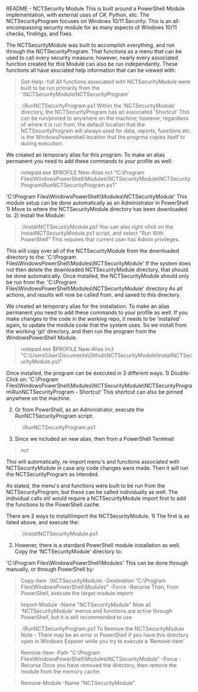 README - NCTSecurity Module 
This is built around a PowerShell Module implementation, with external uses of C#, Python, etc. The NCTSecurityProgram focuses on Windows 10/11 Security. This is an all-encompassing security module for as many aspects of Windows 10/11 checks, findings, and fixes.

The NCTSecurityModule was built to accomplish everything, and run through the NCTSecurityProgram. That functions as a menu that can be used to call every security measure; however, nearly every associated function created for this Module can also be run independantly. These functions all have assciated help information that can be viewed with:

> Get-Help <function-name> -full
All functions associated with NCTSecurityModule were built to be run primarily from the '\NCTSecurityModule\NCTSecurityProgram'

> .\RunNCTSecurityProgram.ps1
Within the 'NCTSecurityModule' directory, the NCTSecurityProgram has an associated 'Shortcut' This can be run/pinned to anywhere on the machine; however, regardless of where it is run from, the default location that the NCTSecurityProgram will always used for data, reports, functions etc. is the WindowsPowershell location that the progrma copies itself to during execution: 

We created an temporary alias for this program. To make an alias permanent you need to add these commands to your profile as well:
> notepad.exe $PROFILE
> New-Alias nct "C:\Program Files\WindowsPowerShell\Modules\NCTSecurityModule\NCTSecurityProgram\RunNCTSecurityProgram.ps1"

'C:\Program Files\WindowsPowerShell\Modules\NCTSecurityModule'
This module setup can be done automatically as an Administrator in PowerShell 1) Move to where the NCTSecurityModule directory has been downloaded to. 2) Install the Module:

> .\InstallNCTSecurityModule.ps1
You can also right-click on the InstallNCTSecurityModule.ps1 script, and select "Run With PowerShell" This requires that current user has Admin privileges.

This will copy over all of the NCTSecurityModule from the downloaded directory to the: 'C:\Program Files\WindowsPowerShell\Modules\NCTSecurityModule' If the system does not then delete the downloaded NCTSecurityModule directory, that should be done automatically. Once installed, the NCTSecurityModule should only be run from the: 'C:\Program Files\WindowsPowerShell\Modules\NCTSecurityModule' directory As all actions, and results will now be called from, and saved to this directory.

We created an temporary alias for the installation. To make an alias permanent you need to add these commands to your profile as well. If you make changes to the code in the working repo, it needs to be 'installed' again, to update the module code that the system uses. So we install 
from the working 'git' directory, and then run the program from the WindowsPowerShell Module.
> notepad.exe $PROFILE
> New-Alias inct "C:\Users\User\Documents\Github\NCTSecurityModule\InstallNCTSecurityModule.ps1"

Once installed, the program can be executed in 3 different ways. 1) Double-Click on: 'C:\Program Files\WindowsPowerShell\Modules\NCTSecurityModule\NCTSecurityProgram\RunNCTSecurityProgram - Shortcut' This shortcut can also be pinned anywhere on the machine.

2) Or from PowerShell, as an Administrator, execute the RunNCTSecurityProgram script: 
> .\RunNCTSecurityProgram.ps1

3) Since we included an new alias, then from a PowerShell Terminal:
> nct

This will automatically, re-import menu's and functions associated with NCTSecurityModule in case any code changes were made. Then it will run the NCTSecurityProgram as intended.

As stated, the menu's and functions were built to be run from the NCTSecurityProgram, but these can be called individually as well. The individual calls stil would require a NCTSecurityModule import first to add the functions to the PowerShell cache.

There are 2 ways to install/import the NCTSecurityModule. 1) The first is as listed above, and execute the:

> .\InstallNCTSecurityModule.ps1
2) However, there is a standard PowerShell module installation as well. Copy the 'NCTSecurityModule' directory to:

'C:\Program Files\WindowsPowerShell\Modules\'
This can be done through manually, or through PowerShell by:

> Copy-Item .\NCTSecurityModule\ -Destination "C:\Program Files\WindowsPowerShell\Modules\" -Force -Recurse
Then, from PowerShell, execute the target module import:

> Import-Module -Name "NCTSecurityModule"
Now all 'NCTSecurityModule' menus and functions are active through PowerShell, but it is still recommended to use

> .\RunNCTSecurityProgram.ps1
To Remove the NCTSecurityModule
Note - There may be an error in PowerShell if you have this directory open in Windows Exporer while you try to execute a 'Remove-Item'

> Remove-Item -Path "C:\Program Files\WindowsPowerShell\Modules\NCTSecurityModule\" -Force -Recurse
Once you have removed the directory, then remove the module from the memory cache:

> Remove-Module -Name "NCTSecurityModule"
